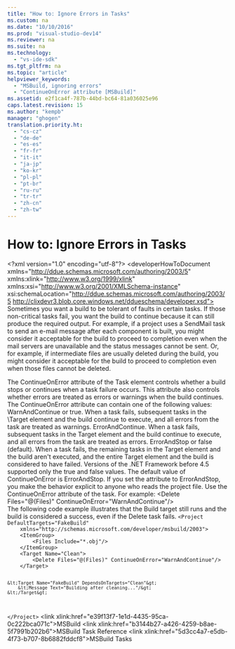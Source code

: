 ```yaml
---
title: "How to: Ignore Errors in Tasks"
ms.custom: na
ms.date: "10/10/2016"
ms.prod: "visual-studio-dev14"
ms.reviewer: na
ms.suite: na
ms.technology: 
  - "vs-ide-sdk"
ms.tgt_pltfrm: na
ms.topic: "article"
helpviewer_keywords: 
  - "MSBuild, ignoring errors"
  - "ContinueOnError attribute [MSBuild]"
ms.assetid: e2f1ca4f-787b-44bd-bc64-81a036025e96
caps.latest.revision: 15
ms.author: "kempb"
manager: "ghogen"
translation.priority.ht: 
  - "cs-cz"
  - "de-de"
  - "es-es"
  - "fr-fr"
  - "it-it"
  - "ja-jp"
  - "ko-kr"
  - "pl-pl"
  - "pt-br"
  - "ru-ru"
  - "tr-tr"
  - "zh-cn"
  - "zh-tw"
---
```

# How to: Ignore Errors in Tasks
\<?xml version="1.0" encoding="utf-8"?>
\<developerHowToDocument xmlns="http://ddue.schemas.microsoft.com/authoring/2003/5" xmlns:xlink="http://www.w3.org/1999/xlink" xmlns:xsi="http://www.w3.org/2001/XMLSchema-instance" xsi:schemaLocation="http://ddue.schemas.microsoft.com/authoring/2003/5 http://clixdevr3.blob.core.windows.net/ddueschema/developer.xsd">
  <introduction>
    <para>Sometimes you want a build to be tolerant of faults in certain tasks. If those non-critical tasks fail, you want the build to continue because it can still produce the required output. For example, if a project uses a <unmanagedCodeEntityReference>SendMail</unmanagedCodeEntityReference> task to send an e-mail message after each component is built, you might consider it acceptable for the build to proceed to completion even when the mail servers are unavailable and the status messages cannot be sent. Or, for example, if intermediate files are usually deleted during the build, you might consider it acceptable for the build to proceed to completion even when those files cannot be deleted.</para>
  </introduction>
  <section>
    <title>Using the ContinueOnError Attribute</title>
    <content>
      <para>The <unmanagedCodeEntityReference>ContinueOnError</unmanagedCodeEntityReference> attribute of the <unmanagedCodeEntityReference>Task</unmanagedCodeEntityReference> element controls whether a build stops or continues when a task failure occurs. This attribute also controls whether errors are treated as errors or warnings when the build continues.</para>
      <para>The <languageKeyword>ContinueOnError</languageKeyword> attribute can contain one of the following values:</para>
      <list class="bullet">
        <listItem>
          <para>
            <embeddedLabel>WarnAndContinue</embeddedLabel> or <embeddedLabel>true</embeddedLabel>. When a task fails, subsequent tasks in the \<legacyLink xlink:href="350f6fc2-86b3-45f2-a31e-ece0e6bd4dca">Target</legacyLink> element and the build continue to execute, and all errors from the task are treated as warnings.</para>
        </listItem>
        <listItem>
          <para>
            <embeddedLabel>ErrorAndContinue</embeddedLabel>. When a task fails, subsequent tasks in the <unmanagedCodeEntityReference>Target</unmanagedCodeEntityReference> element and the build continue to execute, and all errors from the task are treated as errors.</para>
        </listItem>
        <listItem>
          <para>
            <embeddedLabel>ErrorAndStop</embeddedLabel> or <embeddedLabel>false</embeddedLabel> (default). When a task fails, the remaining tasks in the <unmanagedCodeEntityReference>Target</unmanagedCodeEntityReference> element and the build aren't executed, and the entire <unmanagedCodeEntityReference>Target</unmanagedCodeEntityReference> element and the build is considered to have failed.</para>
        </listItem>
      </list>
      <para>Versions of the .NET Framework before 4.5 supported only the <languageKeyword>true</languageKeyword> and <languageKeyword>false</languageKeyword> values.</para>
      <para>The default value of <unmanagedCodeEntityReference>ContinueOnError</unmanagedCodeEntityReference> is <languageKeyword>ErrorAndStop</languageKeyword>. If you set the attribute to <languageKeyword>ErrorAndStop</languageKeyword>, you make the behavior explicit to anyone who reads the project file.</para>
      <procedure>
        <title>To ignore an error in a task</title>
        <steps class="bullet">
          <step>
            <content>
              <para>Use the <unmanagedCodeEntityReference>ContinueOnError</unmanagedCodeEntityReference> attribute of the task. For example:</para>
              <para>
                <codeInline>&lt;Delete Files="@(Files)" ContinueOnError="WarnAndContinue"/&gt;</codeInline>
              </para>
            </content>
          </step>
        </steps>
      </procedure>
    </content>
  </section>
  <codeExample>
    <description>
      <content>
        <para>The following code example illustrates that the <codeInline>Build</codeInline> target still runs and the build is considered a success, even if the <unmanagedCodeEntityReference>Delete</unmanagedCodeEntityReference> task fails.</para>
      </content>
    </description>
    <code>&lt;Project DefaultTargets="FakeBuild"
    xmlns="http://schemas.microsoft.com/developer/msbuild/2003"&gt;
    &lt;ItemGroup&gt;
        &lt;Files Include="*.obj"/&gt;
    &lt;/ItemGroup&gt;
    &lt;Target Name="Clean"&gt;
        &lt;Delete Files="@(Files)" ContinueOnError="WarnAndContinue"/&gt;
    &lt;/Target&gt;

    &lt;Target Name="FakeBuild" DependsOnTargets="Clean"&gt;
        &lt;Message Text="Building after cleaning..."/&gt;
    &lt;/Target&gt;
&lt;/Project&gt;</code>
    <comments>
      <content />
    </comments>
  </codeExample>
  <relatedTopics>
    \<link xlink:href="e39f13f7-1e1d-4435-95ca-0c222bca071c">MSBuild</link>
\<link xlink:href="b3144b27-a426-4259-b8ae-5f7991b202b6">MSBuild Task Reference</link>
\<link xlink:href="5d3cc4a7-e5db-4f73-b707-8b6882fddcf8">MSBuild Tasks</link></relatedTopics>
</developerHowToDocument>